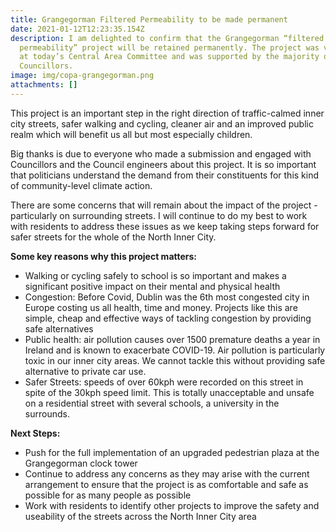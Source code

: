 ```yaml
---
title: Grangegorman Filtered Permeability to be made permanent
date: 2021-01-12T12:23:35.154Z
description: I am delighted to confirm that the Grangegorman “filtered
  permeability” project will be retained permanently. The project was voted on
  at today’s Central Area Committee and was supported by the majority of the
  Councillors.
image: img/copa-grangegorman.png
attachments: []
---
```

This project is an important step in the right direction of traffic-calmed inner city streets, safer walking and cycling, cleaner air and an improved public realm which will benefit us all but most especially children.

Big thanks is due to everyone who made a submission and engaged with Councillors and the Council engineers about this project. It is so important that politicians understand the demand from their constituents for this kind of community-level climate action.

There are some concerns that will remain about the impact of the project - particularly on surrounding streets. I will continue to do my best to work with residents to address these issues as we keep taking steps forward for safer streets for the whole of the North Inner City. 

**Some key reasons why this project matters:**

* Walking or cycling safely to school is so important and makes a significant positive impact on their mental and physical health
* Congestion: Before Covid, Dublin was the 6th most congested city in Europe costing us all health, time and money. Projects like this are simple, cheap and effective ways of tackling congestion by providing safe alternatives
* Public health: air pollution causes over 1500 premature deaths a year in Ireland and is known to exacerbate COVID-19. Air pollution is particularly toxic in our inner city areas. We cannot tackle this without providing safe alternative to private car use.
* Safer Streets: speeds of over 60kph were recorded on this street in spite of the 30kph speed limit. This is totally unacceptable and unsafe on a residential street with several schools, a university in the surrounds.

**Next Steps:**

* Push for the full implementation of an upgraded pedestrian plaza at the Grangegorman clock tower
* Continue to address any concerns as they may arise with the current arrangement to ensure that the project is as comfortable and safe as possible for as many people as possible
* Work with residents to identify other projects to improve the safety and useability of the streets across the North Inner City area